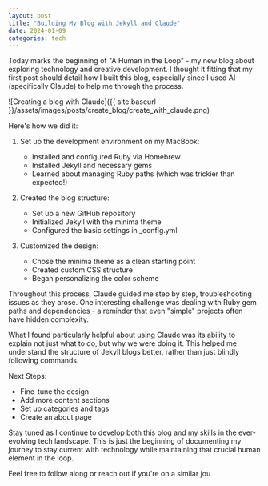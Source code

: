 ```yaml
---
layout: post
title: "Building My Blog with Jekyll and Claude"
date: 2024-01-09
categories: tech
---
```


Today marks the beginning of "A Human in the Loop" - my new blog about exploring technology and creative development. I thought it fitting that my first post should detail how I built this blog, especially since I used AI (specifically Claude) to help me through the process.

![Creating a blog with Claude]({{ site.baseurl }}/assets/images/posts/create_blog/create_with_claude.png)

Here's how we did it:

1. Set up the development environment on my MacBook:
   - Installed and configured Ruby via Homebrew
   - Installed Jekyll and necessary gems
   - Learned about managing Ruby paths (which was trickier than expected!)

2. Created the blog structure:
   - Set up a new GitHub repository
   - Initialized Jekyll with the minima theme
   - Configured the basic settings in _config.yml

3. Customized the design:
   - Chose the minima theme as a clean starting point
   - Created custom CSS structure
   - Began personalizing the color scheme

Throughout this process, Claude guided me step by step, troubleshooting issues as they arose. One interesting challenge was dealing with Ruby gem paths and dependencies - a reminder that even "simple" projects often have hidden complexity.

What I found particularly helpful about using Claude was its ability to explain not just what to do, but why we were doing it. This helped me understand the structure of Jekyll blogs better, rather than just blindly following commands.

Next Steps:

- Fine-tune the design
- Add more content sections
- Set up categories and tags
- Create an about page

Stay tuned as I continue to develop both this blog and my skills in the ever-evolving tech landscape. This is just the beginning of documenting my journey to stay current with technology while maintaining that crucial human element in the loop.

Feel free to follow along or reach out if you're on a similar jou

